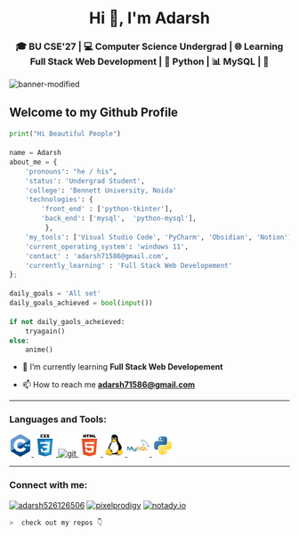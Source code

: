 <h1 align="center">Hi 👋, I'm Adarsh</h1>
<h3 align="center">🎓 BU CSE'27 | 💻 Computer Science Undergrad | 🌐 Learning Full Stack Web Development | 🐍 Python | 📊 MySQL | 🚀</h3>

![banner-modified](https://github.com/adarsh71586/adarsh71586/assets/96112833/3d8d224e-066b-4109-bd7b-026063f04a2a)

## Welcome to my Github Profile 
```python
print("Hi Beautiful People")

name = Adarsh
about_me = {
    'pronouns': "he / his",
    'status': 'Undergrad Student',
    'college': 'Bennett University, Noida'
    'technologies': {
        'front_end' : ['python-tkinter'],
        'back_end': ['mysql',  'python-mysql'],
         },
    'my_tools': ['Visual Studio Code', 'PyCharm', 'Obsidian', 'Notion'],
    'current_operating_system': 'windows 11',
    'contact' : 'adarsh71586@gmail.com',
    'currently_learning' : 'Full Stack Web Developement'
};

daily_goals = 'All set'
daily_goals_achieved = bool(input())

if not daily_gaols_acheieved:
    tryagain()
else:
    anime()

```

- 🌱 I’m currently learning **Full Stack Web Developement**

- 📫 How to reach me **adarsh71586@gmail.com**


---
<h3 align="left">Languages and Tools:</h3>
<p align="left"> <a href="https://www.w3schools.com/cpp/" target="_blank" rel="noreferrer"> <img src="https://raw.githubusercontent.com/devicons/devicon/master/icons/cplusplus/cplusplus-original.svg" alt="cplusplus" width="40" height="40"/> </a> <a href="https://www.w3schools.com/css/" target="_blank" rel="noreferrer"> <img src="https://raw.githubusercontent.com/devicons/devicon/master/icons/css3/css3-original-wordmark.svg" alt="css3" width="40" height="40"/> </a> <a href="https://git-scm.com/" target="_blank" rel="noreferrer"> <img src="https://www.vectorlogo.zone/logos/git-scm/git-scm-icon.svg" alt="git" width="40" height="40"/> </a> <a href="https://www.w3.org/html/" target="_blank" rel="noreferrer"> <img src="https://raw.githubusercontent.com/devicons/devicon/master/icons/html5/html5-original-wordmark.svg" alt="html5" width="40" height="40"/> </a> <a href="https://www.linux.org/" target="_blank" rel="noreferrer"> <img src="https://raw.githubusercontent.com/devicons/devicon/master/icons/linux/linux-original.svg" alt="linux" width="40" height="40"/> </a> <a href="https://www.mysql.com/" target="_blank" rel="noreferrer"> <img src="https://raw.githubusercontent.com/devicons/devicon/master/icons/mysql/mysql-original-wordmark.svg" alt="mysql" width="40" height="40"/> </a> <a href="https://www.python.org" target="_blank" rel="noreferrer"> <img src="https://raw.githubusercontent.com/devicons/devicon/master/icons/python/python-original.svg" alt="python" width="40" height="40"/> </a> </p>


---

<h3 align="left">Connect with me:</h3>
<p align="left">
<a href="https://twitter.com/adarsh526126506" target="blank"><img align="center" src="https://raw.githubusercontent.com/rahuldkjain/github-profile-readme-generator/master/src/images/icons/Social/twitter.svg" alt="adarsh526126506" height="30" width="40" /></a>
<a href="https://linkedin.com/in/pixelprodigy" target="blank"><img align="center" src="https://raw.githubusercontent.com/rahuldkjain/github-profile-readme-generator/master/src/images/icons/Social/linked-in-alt.svg" alt="pixelprodigy" height="30" width="40" /></a>
<a href="https://instagram.com/notady.io" target="blank"><img align="center" src="https://raw.githubusercontent.com/rahuldkjain/github-profile-readme-generator/master/src/images/icons/Social/instagram.svg" alt="notady.io" height="30" width="40" /></a>
</p>





```zsh
>  check out my repos 👇
```
